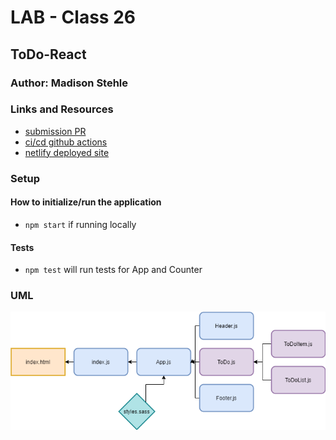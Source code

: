 # LAB - Class 26
## ToDo-React

### Author: Madison Stehle

### Links and Resources

- [submission PR](https://github.com/madisonstehle/ToDo-React/pull/1)
- [ci/cd github actions](https://github.com/madisonstehle/ToDo-React/actions)
- [netlify deployed site](https://hungry-joliot-61928d.netlify.app/)


### Setup

#### How to initialize/run the application

- `npm start` if running locally

#### Tests

- `npm test` will run tests for App and Counter

### UML
![Lab 26 UML](./assets/lab26.png)